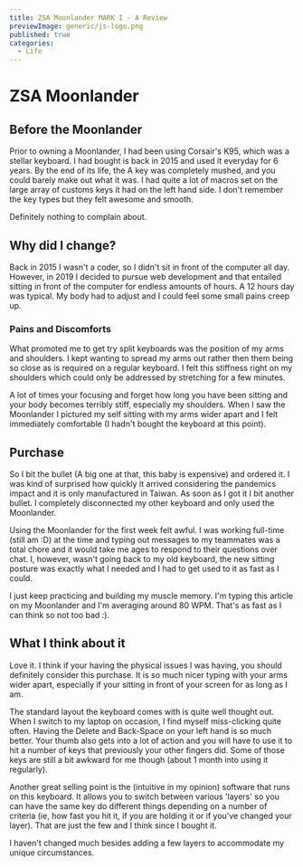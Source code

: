 ```yaml
---
title: ZSA Moonlander MARK I - A Review
previewImage: generic/js-logo.png
published: true
categories:
  - Life
---
```


# ZSA Moonlander

## Before the Moonlander

Prior to owning a Moonlander, I had been using Corsair's K95, which was a stellar keyboard. I had bought is back in 2015 and used it everyday for 6 years. By the end of its life, the A key was completely mushed, and you could barely make out what it was. I had quite a lot of macros set on the large array of customs keys it had on the left hand side. I don't remember the key types but they felt awesome and smooth.

Definitely nothing to complain about.

## Why did I change?

Back in 2015 I wasn't a coder, so I didn't sit in front of the computer all day. However, in 2019 I decided to pursue web development and that entailed sitting in front of the computer for endless amounts of hours. A 12 hours day was typical. My body had to adjust and I could feel some small pains creep up.

### Pains and Discomforts

What promoted me to get try split keyboards was the position of my arms and shoulders. I kept wanting to spread my arms out rather then them being so close as is required on a regular keyboard. I felt this stiffness right on my shoulders which could only be addressed by stretching for a few minutes.

A lot of times your focusing and forget how long you have been sitting and your body becomes terribly stiff, especially my shoulders. When I saw the Moonlander I pictured my self sitting with my arms wider apart and I felt immediately comfortable (I hadn't bought the keyboard at this point).

## Purchase

So I bit the bullet (A big one at that, this baby is expensive) and ordered it. I was kind of surprised how quickly it arrived considering the pandemics impact and it is only manufactured in Taiwan. As soon as I got it I bit another bullet. I completely disconnected my other keyboard and only used the Moonlander.

Using the Moonlander for the first week felt awful. I was working full-time (still am :D) at the time and typing out messages to my teammates was a total chore and it would take me ages to respond to their questions over chat. I, however, wasn't going back to my old keyboard, the new sitting posture was exactly what I needed and I had to get used to it as fast as I could.

I just keep practicing and building my muscle memory. I'm typing this article on my Moonlander and I'm averaging around 80 WPM. That's as fast as I can think so not too bad :).

## What I think about it

Love it. I think if your having the physical issues I was having, you should definitely consider this purchase. It is so much nicer typing with your arms wider apart, especially if your sitting in front of your screen for as long as I am.

The standard layout the keyboard comes with is quite well thought out. When I switch to my laptop on occasion, I find myself miss-clicking quite often. Having the Delete and Back-Space on your left hand is so much better. Your thumb also gets into a lot of action and you will have to use it to hit a number of keys that previously your other fingers did. Some of those keys are still a bit awkward for me though (about 1 month into using it regularly).

Another great selling point is the (intuitive in my opinion) software that runs on this keyboard. It allows you to switch between various 'layers' so you can have the same key do different things depending on a number of criteria (ie, how fast you hit it, if you are holding it or if you've changed your layer). That are just the few and I think since I bought it.

I haven't changed much besides adding a few layers to accommodate my unique circumstances.
